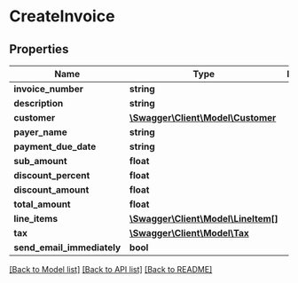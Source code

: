 # CreateInvoice

## Properties
Name | Type | Description | Notes
------------ | ------------- | ------------- | -------------
**invoice_number** | **string** |  | [optional] 
**description** | **string** |  | [optional] 
**customer** | [**\Swagger\Client\Model\Customer**](Customer.md) |  | 
**payer_name** | **string** |  | 
**payment_due_date** | **string** |  | 
**sub_amount** | **float** |  | [optional] 
**discount_percent** | **float** |  | [optional] 
**discount_amount** | **float** |  | [optional] 
**total_amount** | **float** |  | 
**line_items** | [**\Swagger\Client\Model\LineItem[]**](LineItem.md) |  | [optional] 
**tax** | [**\Swagger\Client\Model\Tax**](Tax.md) |  | [optional] 
**send_email_immediately** | **bool** |  | [optional] 

[[Back to Model list]](../README.md#documentation-for-models) [[Back to API list]](../README.md#documentation-for-api-endpoints) [[Back to README]](../README.md)


